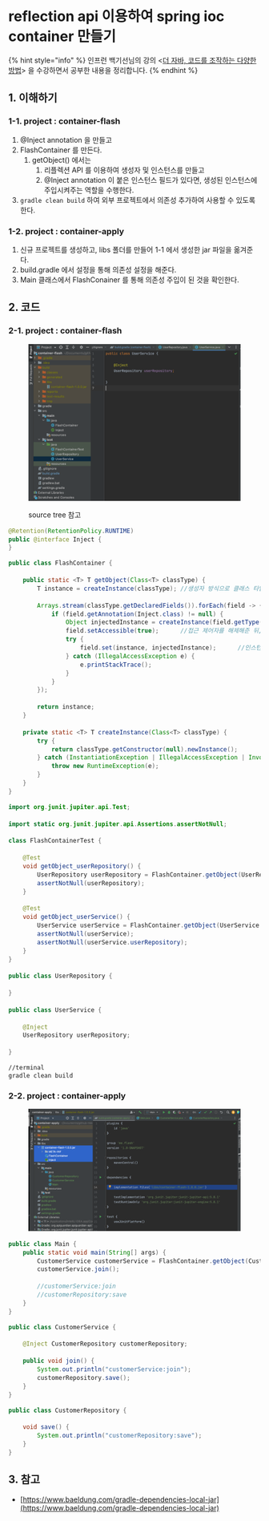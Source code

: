 # reflection api 이용하여 spring ioc container 만들기

{% hint style="info" %}
인프런 백기선님의 강의 <[더 자바, 코드를 조작하는 다양한 방법](https://www.inflearn.com/course/the-java-code-manipulation/dashboard)> 을 수강하면서 공부한 내용을 정리합니다.&#x20;
{% endhint %}



## 1. 이해하기&#x20;

### 1-1. project : container-flash&#x20;

1. @Inject annotation 을 만들고&#x20;
2. FlashContainer 를 만든다.&#x20;
   1. getObject() 에서는&#x20;
      1. 리플렉션 API 를 이용하여 생성자 및 인스턴스를 만들고&#x20;
      2. @Inject annotation 이 붙은 인스턴스 필드가 있다면, 생성된 인스턴스에 주입시켜주는 역할을 수행한다.
3. `gradle clean build` 하여 외부 프로젝트에서 의존성 추가하여 사용할 수 있도록 한다. &#x20;

### 1-2. project : container-apply&#x20;

1. 신규 프로젝트를 생성하고, libs 폴더를 만들어 1-1 에서 생성한 jar 파일을 옮겨준다.&#x20;
2. build.gradle 에서 설정을 통해 의존성 설정을 해준다.&#x20;
3. Main 클래스에서 FlashConainer 를 통해 의존성 주입이 된 것을 확인한다. &#x20;



## 2. 코드&#x20;

### 2-1. project : container-flash&#x20;

<figure><img src="../../.gitbook/assets/image (7) (1) (1).png" alt=""><figcaption><p>source tree 참고 </p></figcaption></figure>

```java
@Retention(RetentionPolicy.RUNTIME)
public @interface Inject {
}
```

```java
public class FlashContainer {

    public static <T> T getObject(Class<T> classType) {
        T instance = createInstance(classType); //생성자 방식으로 클래스 타입에 대한 객체 생성

        Arrays.stream(classType.getDeclaredFields()).forEach(field -> {     //클래스에 정의된 필드들 중, Inject type 어노테이션이 붙어있는 필드 조회
            if (field.getAnnotation(Inject.class) != null) {
                Object injectedInstance = createInstance(field.getType());  //해당 필드에 대해서 객체를 만들고
                field.setAccessible(true);      //접근 제어자를 해제해준 뒤,
                try {
                    field.set(instance, injectedInstance);      //인스턴스에 해당 필드 타입의 인스턴스를 주입시켜준다.
                } catch (IllegalAccessException e) {
                    e.printStackTrace();
                }
            }
        });

        return instance;
    }

    private static <T> T createInstance(Class<T> classType) {
        try {
            return classType.getConstructor(null).newInstance();
        } catch (InstantiationException | IllegalAccessException | InvocationTargetException | NoSuchMethodException e) {
            throw new RuntimeException(e);
        }
    }
}
```

```java
import org.junit.jupiter.api.Test;

import static org.junit.jupiter.api.Assertions.assertNotNull;

class FlashContainerTest {

    @Test
    void getObject_userRepository() {
        UserRepository userRepository = FlashContainer.getObject(UserRepository.class); //reflection 을 반환
        assertNotNull(userRepository);
    }

    @Test
    void getObject_userService() {
        UserService userService = FlashContainer.getObject(UserService.class);
        assertNotNull(userService);
        assertNotNull(userService.userRepository);
    }
}

public class UserRepository {

}

public class UserService {

    @Inject
    UserRepository userRepository;

}

```



```
//terminal 
gradle clean build 
```



### 2-2. project : container-apply&#x20;

<figure><img src="../../.gitbook/assets/image (1) (1) (2).png" alt=""><figcaption></figcaption></figure>

```java
public class Main {
    public static void main(String[] args) {
        CustomerService customerService = FlashContainer.getObject(CustomerService.class);
        customerService.join();

        //customerService:join
        //customerRepository:save
    } 
}
```

```java
public class CustomerService {

    @Inject CustomerRepository customerRepository;

    public void join() {
        System.out.println("customerService:join");
        customerRepository.save();
    }
}
```

```java
public class CustomerRepository {

    void save() {
        System.out.println("customerRepository:save");
    }
}
```



## 3. 참고&#x20;

* [https://www.baeldung.com/gradle-dependencies-local-jar](https://www.baeldung.com/gradle-dependencies-local-jar)

